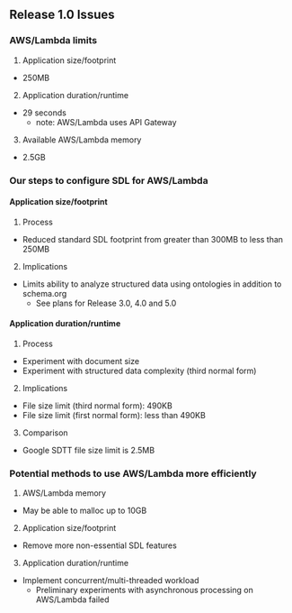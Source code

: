 ## Release 1.0 Issues
### AWS/Lambda limits
1.  Application size/footprint
* 250MB
2.  Application duration/runtime
*  29 seconds
    *  note: AWS/Lambda uses API Gateway
3.  Available AWS/Lambda memory
*  2.5GB

### Our steps to configure SDL for AWS/Lambda
#### Application size/footprint
1.  Process
*  Reduced standard SDL footprint from greater than 300MB to less than 250MB
2.  Implications
*  Limits ability to analyze structured data using ontologies in addition to schema.org
    *  See plans for Release 3.0, 4.0 and 5.0

#### Application duration/runtime
1.  Process
*  Experiment with document size
*  Experiment with structured data complexity (third normal form)
2.  Implications
*  File size limit (third normal form): 490KB
*  File size limit (first normal form): less than 490KB
3.  Comparison
*  Google SDTT file size limit is 2.5MB

### Potential methods to use AWS/Lambda more efficiently
1.  AWS/Lambda memory
*  May be able to malloc up to 10GB
2.  Application size/footprint
*  Remove more non-essential SDL features
3.  Application duration/runtime
*  Implement concurrent/multi-threaded workload
    *  Preliminary experiments with asynchronous processing on AWS/Lambda failed
